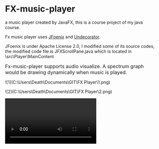 # FX-music-player
a music player created by JavaFX, this is a course project of my java course.

Fx music player uses [JFoenix](https://github.com/jfoenixadmin/JFoenix) and [Undecorator](https://github.com/in-sideFX/Undecorator).

JFoenix is under Apache License 2.0, I modified some of its source codes, the modified code file is JFXScrollPane.java which is located in \src\Player\MainContent

<font size=3>Fx-music-player supports audio visualize. A spectrum graph would be drawing dynamically when music is played.</font>

![1](C:\Users\Death\Documents\GIT\FX Player\1.png)

![2](C:\Users\Death\Documents\GIT\FX Player\2.png)

<video src="C:\Users\Death\Documents\GIT\FX Player\FX Music Player 2019-04-03 13-37-58.mp4"></video>